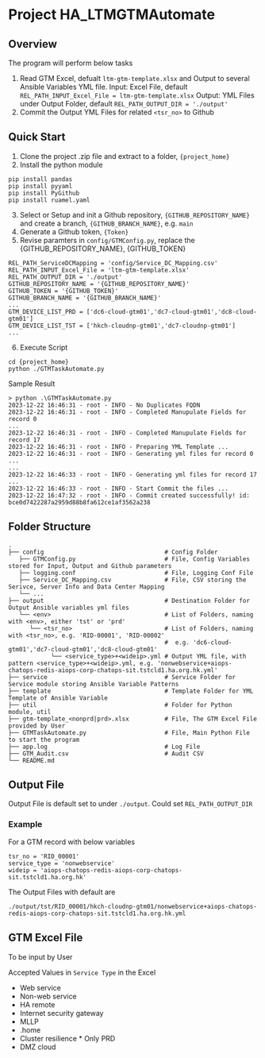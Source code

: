 # Project HA_LTMGTMAutomate
## Overview
The program will perform below tasks
1. Read GTM Excel, defualt `ltm-gtm-template.xlsx` and Output to several Ansible Variables YML file.
   Input: Excel File, default `REL_PATH_INPUT_Excel_File = ltm-gtm-template.xlsx`
   Output: YML Files under Output Folder, default `REL_PATH_OUTPUT_DIR = './output'`
2. Commit the Output YML Files for related `<tsr_no>` to Github
## Quick Start
1. Clone the project .zip file and extract to a folder, `{project_home}`
2. Install the python module
```
pip install pandas
pip install pyyaml
pip install PyGithub
pip install ruamel.yaml
```
3. Select or Setup and init a Github repository, `{GITHUB_REPOSITORY_NAME}` and create a branch, `{GITHUB_BRANCH_NAME}`, e.g. `main`
4. Generate a Github token, `{Token}`
5. Revise paramters in `config/GTMConfig.py`, replace the {GITHUB_REPOSITORY_NAME}, {GITHUB_TOKEN}
```
REL_PATH_ServiceDCMapping = 'config/Service_DC_Mapping.csv'
REL_PATH_INPUT_Excel_File = 'ltm-gtm-template.xlsx'
REL_PATH_OUTPUT_DIR = './output'
GITHUB_REPOSITORY_NAME = '{GITHUB_REPOSITORY_NAME}'
GITHUB_TOKEN = '{GITHUB_TOKEN}'
GITHUB_BRANCH_NAME = '{GITHUB_BRANCH_NAME}'
...
GTM_DEVICE_LIST_PRD = ['dc6-cloud-gtm01','dc7-cloud-gtm01','dc8-cloud-gtm01']
GTM_DEVICE_LIST_TST = ['hkch-cloudnp-gtm01','dc7-cloudnp-gtm01']
...
```
6. Execute Script
```
cd {project_home}
python ./GTMTaskAutomate.py
```
Sample Result
```
> python .\GTMTaskAutomate.py
2023-12-22 16:46:31 - root - INFO - No Duplicates FQDN
2023-12-22 16:46:31 - root - INFO - Completed Manupulate Fields for record 0
...
2023-12-22 16:46:31 - root - INFO - Completed Manupulate Fields for record 17
2023-12-22 16:46:31 - root - INFO - Preparing YML Template ...
2023-12-22 16:46:31 - root - INFO - Generating yml files for record 0 ...
...
2023-12-22 16:46:33 - root - INFO - Generating yml files for record 17 ...
2023-12-22 16:46:33 - root - INFO - Start Commit the files ...
2023-12-22 16:47:32 - root - INFO - Commit created successfully! id: bce0d7422287a2959d88b8fa612ce1af3562a238
```
## Folder Structure
```
.
├── config                                  # Config Folder
   ├── GTMConfig.py                         # File, Config Variables stored for Input, Output and Github parameters
   ├── logging.conf                         # File, Logging Conf File
   ├── Service_DC_Mapping.csv               # File, CSV storing the Serivce, Server Info and Data Center Mapping
   └── ...         
├── output                                  # Destination Folder for Output Ansible variables yml files
   └── <env>                                # List of Folders, naming with <env>, either 'tst' or 'prd'
      └── <tsr_no>                          # List of Folders, naming with <tsr_no>, e.g. 'RID-00001', 'RID-00002'
                                            #  e.g. 'dc6-cloud-gtm01','dc7-cloud-gtm01','dc8-cloud-gtm01'
            └── <service_type>+<wideip>.yml # Output YML file, with pattern <service_type>+<wideip>.yml, e.g. 'nonwebservice+aiops-chatops-redis-aiops-corp-chatops-sit.tstcld1.ha.org.hk.yml'
├── service                                 # Service Folder for Service module storing Ansible Variable Patterns
├── template                                # Template Folder for YML Template of Ansible Variable
├── util                                    # Folder for Python module, util
├── gtm-template_<nonprd|prd>.xlsx          # File, The GTM Excel File provided by User
├── GTMTaskAutomate.py                      # File, Main Python File to start the program
├── app.log                                 # Log File
├── GTM_Audit.csv                           # Audit CSV
└── README.md
```

## Output File
Output File is default set to under `./output`. Could set `REL_PATH_OUTPUT_DIR`
### Example
For a GTM record with below variables
```
tsr_no = 'RID_00001'
service_type = 'nonwebservice'
wideip = 'aiops-chatops-redis-aiops-corp-chatops-sit.tstcld1.ha.org.hk'
```
The Output Files with default are
```
./output/tst/RID_00001/hkch-cloudnp-gtm01/nonwebservice+aiops-chatops-redis-aiops-corp-chatops-sit.tstcld1.ha.org.hk.yml
```


## GTM Excel File
To be input by User

Accepted Values in `Service Type` in the Excel
- Web service
- Non-web service
- HA remote
- Internet security gateway
- MLLP
- .home
- Cluster resilience * Only PRD
- DMZ cloud


